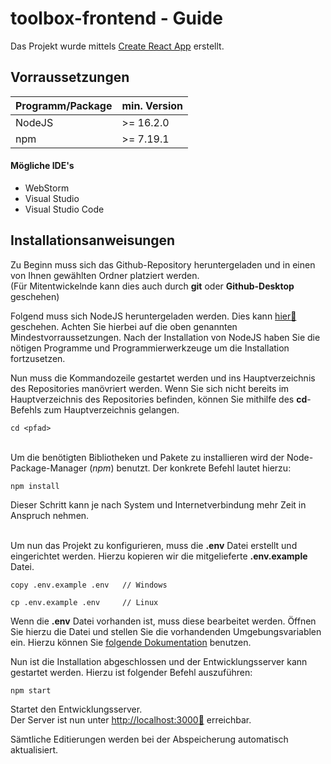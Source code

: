 # toolbox-frontend  -  Guide
Das Projekt wurde mittels [Create React App](https://github.com/facebook/create-react-app) erstellt.

## Vorraussetzungen
Programm/Package | min. Version
------------ | -------------
NodeJS | >= 16.2.0
npm  | >= 7.19.1

#### Mögliche IDE's
- WebStorm
- Visual Studio
- Visual Studio Code


## Installationsanweisungen

Zu Beginn muss sich das Github-Repository heruntergeladen und in einen von Ihnen gewählten Ordner platziert werden.  
(Für Mitentwickelnde kann dies auch durch **git** oder **Github-Desktop** geschehen)<br />

Folgend muss sich NodeJS heruntergeladen werden. Dies kann [hier:link:](https://nodejs.org/de/) geschehen. Achten Sie hierbei auf die oben genannten Mindestvorraussetzungen.
Nach der Installation von NodeJS haben Sie die nötigen Programme und Programmierwerkzeuge um die Installation fortzusetzen.<br />

Nun muss die Kommandozeile gestartet werden und ins Hauptverzeichnis des Repositories manövriert werden.
Wenn Sie sich nicht bereits im Hauptverzeichnis des Repositories befinden, können Sie mithilfe des **cd**-Befehls zum Hauptverzeichnis gelangen.

```console
cd <pfad>
```

<br />Um die benötigten Bibliotheken und Pakete zu installieren wird der Node-Package-Manager (*npm*) benutzt. Der konkrete Befehl lautet hierzu:
```console
npm install
```
Dieser Schritt kann je nach System und Internetverbindung mehr Zeit in Anspruch nehmen.<br /><br />

Um nun das Projekt zu konfigurieren, muss die **.env** Datei erstellt und eingerichtet werden. Hierzu kopieren wir die mitgelieferte **.env.example** Datei.
```console
copy .env.example .env   // Windows
```
```console
cp .env.example .env     // Linux
```

Wenn die **.env** Datei vorhanden ist, muss diese bearbeitet werden. Öffnen Sie hierzu die Datei und stellen Sie die vorhandenden Umgebungsvariablen ein. Hierzu können Sie [folgende Dokumentation](./ENV.md) benutzen.

Nun ist die Installation abgeschlossen und der Entwicklungsserver kann gestartet werden. Hierzu ist folgender Befehl auszuführen:
```console
npm start
```

Startet den Entwicklungsserver.  
Der Server ist nun unter [http://localhost:3000:link:](http://localhost:3000) erreichbar.

Sämtliche Editierungen werden bei der Abspeicherung automatisch aktualisiert.
